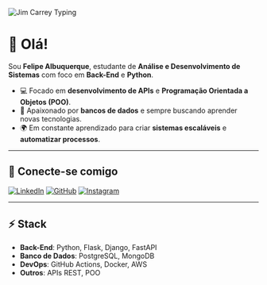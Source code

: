 ![Jim Carrey Typing](./jim-carrey-jim-carrey-typing.gif)

# 👋 Olá!

Sou **Felipe Albuquerque**, estudante de **Análise e Desenvolvimento de Sistemas** com foco em **Back-End** e **Python**.

- 💻 Focado em **desenvolvimento de APIs** e **Programação Orientada a Objetos (POO)**.
- 🌱 Apaixonado por **bancos de dados** e sempre buscando aprender novas tecnologias.
- 🌍 Em constante aprendizado para criar **sistemas escaláveis** e **automatizar processos**.

---

## 🔗 Conecte-se comigo

[![LinkedIn](https://img.shields.io/badge/-LinkedIn-0A66C2?style=for-the-badge&logo=linkedin&logoColor=white)](https://www.linkedin.com/in/felpsszalbq) 
[![GitHub](https://img.shields.io/badge/-GitHub-181717?style=for-the-badge&logo=github&logoColor=white)](https://github.com/felpalbq)
[![Instagram](https://img.shields.io/badge/-Instagram-E4405F?style=for-the-badge&logo=instagram&logoColor=white)](https://www.instagram.com/felpsszalbq)

---

## ⚡ **Stack**

- **Back-End**: Python, Flask, Django, FastAPI
- **Banco de Dados**: PostgreSQL, MongoDB
- **DevOps**: GitHub Actions, Docker, AWS
- **Outros**: APIs REST, POO
